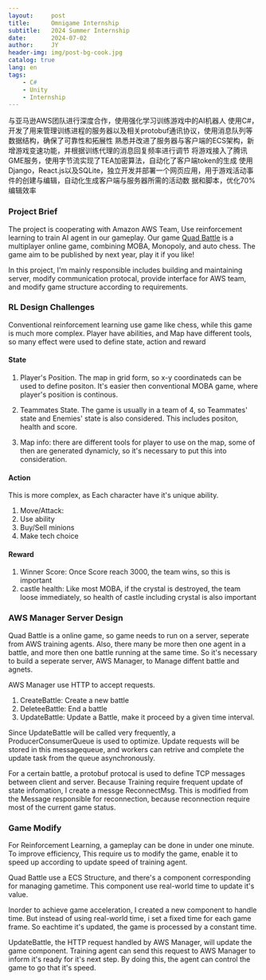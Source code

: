 ```yaml
---
layout:     post
title:      Omnigame Internship
subtitle:   2024 Summer Internship
date:       2024-07-02
author:     JY
header-img: img/post-bg-cook.jpg
catalog: true
lang: en
tags:
    - C#
    - Unity
    - Internship
---
```


与亚马逊AWS团队进行深度合作，使用强化学习训练游戏中的AI机器人
使用C#，开发了用来管理训练进程的服务器以及相关protobuf通讯协议，使用消息队列等数据结构，确保了可靠性和拓展性
熟悉并改进了服务器与客户端的ECS架构，新增游戏变速功能，并根据训练代理的消息回复频率进行调节
将游戏接入了腾讯GME服务，使用字节流实现了TEA加密算法，自动化了客户端token的生成
使用Django，React.js以及SQLite，独立开发并部署一个网页应用，用于游戏活动事件的创建与编辑，自动化生成客户端与服务器所需的活动数
据和脚本，优化70%编辑效率

### Project Brief

The project is cooperating with Amazon AWS Team, Use reinforcement learning to train AI agent in our gameplay. Our game [Quad Battle](https://store.steampowered.com/app/2525990/Quad_Battle/) is a multiplayer online game, combining MOBA, Monopoly, and auto chess. The game aim to be published by next year, play it if you like!

In this project, I'm mainly responsible includes building and maintaining server, modify communication protocal, provide interface for AWS team, and modify game structure according to requirements.

### RL Design Challenges

Conventional reinforcement learning use game like chess, while this game is much more complex. Player have abilities, and Map have different tools, so many effect were used to define state, action and reward

#### State
1. Player's Position. The map in grid form, so x-y coordinateds can be used to define positon. It's easier then conventional MOBA game, where player's position is continous.

2. Teammates State. The game is usually in a team of 4, so Teammates' state and Enemies' state is also considered. This includes positon, health and score.

3. Map info: there are different tools for player to use on the map, some of then are generated dynamicly, so it's necessary to put this into consideration.

#### Action
This is more complex, as Each character have it's unique ability.

1. Move/Attack:
2. Use ability
3. Buy/Sell minions
4. Make tech choice

#### Reward

1. Winner Score: Once Score reach 3000, the team wins, so this is important
2. castle health: Like most MOBA, if the crystal is destroyed, the team loose immediately, so health of castle including crystal is also important



### AWS Manager Server Design
Quad Battle is a online game, so game needs to run on a server, seperate from AWS training agents. Also, there many be more then one agent in a battle, and more then one battle running at the same time. So it's necessary to build a seperate server, AWS Manager, to Manage diffent battle and agnets.

AWS Manager use HTTP to accept requests.
1. CreateBattle: Create a new battle
2. DeleteeBattle: End a battle
3. UpdateBattle: Update a Battle, make it proceed by a given time interval. 

Since UpdateBattle will be called very frequently, a ProducerConsumerQueue is used to optimize. Update requests will be stored in this messagequeue, and workers can retrive and complete the update task from the queue asynchronously.

For a certain battle, a protobuf protocal is used to define TCP messages between client and server.
Because Training require frequent update of state infomation, I create a messge ReconnectMsg. This is modified from the Message responsible for reconnection, because reconnection require most of the current game status.

### Game Modify
For Reinforcement Learning, a gameplay can be done in under one minute. To improve efficiency, This require us to modify the game, enable it to speed up according to update speed of training agent.


Quad Battle use a ECS Structure, and there's a component corresponding for managing gametime. This component use real-world time to update it's value.


Inorder to achieve game acceleration, I created a new component to handle time. But instead of using real-world time, i set a fixed time for each game frame. So eachtime it's updated, the game is processed by a constant time.

UpdateBattle, the HTTP request handled by AWS Manager, will update the game component. Training agent can send this request to AWS Manager to inform it's ready for it's next step. By doing this, the agent can control the game to go that it's speed.
